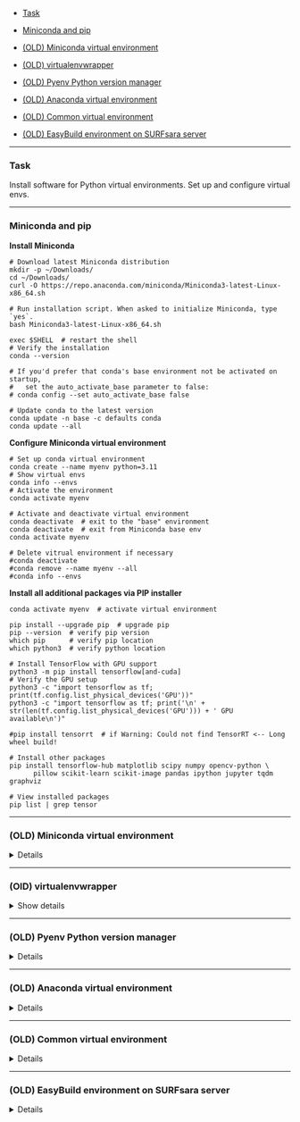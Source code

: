    - [Task](#task)
   - [Miniconda and pip](#miniconda-pip)


   - [(OLD) Miniconda virtual environment](#miniconda)

[//]: # (      - [Install Miniconda]&#40;#install-miniconda&#41;)
[//]: # (      - [Configure Miniconda virtual environment]&#40;#configure-miniconda&#41;)
[//]: # (      - [Install TensorFlow for GPU using Conda installer]&#40;#tensorflow-conda&#41;)
[//]: # (      - [Install TensorFlow for GPU using PIP installer]&#40;#tensorflow-conda-pip&#41;)

   - [(OLD) virtualenvwrapper](#virtualenvwrapper-config)


   - [(OLD) Pyenv Python version manager](#pyenv)

[//]: # (      - [Install Pyenv]&#40;#install-pyenv&#41;)
[//]: # (      - [Configure Pyenv]&#40;#configure-pyenv&#41;)
[//]: # (      - [Install TensorFlow for GPU using PIP installer]&#40;#tensorflow-pyenv&#41;)

   - [(OLD) Anaconda virtual environment](#anaconda)

[//]: # (      - [Install Anaconda]&#40;#install-anaconda&#41;)
[//]: # (      - [Configure Anaconda virtual environment]&#40;#configure-anaconda&#41;)

   - [(OLD) Common virtual environment](#venv)

[//]: # (      - [Install packages for virtual environment]&#40;#install-packages&#41;)
[//]: # (      - [Configure virtual environment]&#40;#configure-venv&#41;)
[//]: # (         - [Virtual environment for Ubuntu 20.04]&#40;#venv_20.04&#41;)
[//]: # (         - [Virtual environment for Ubuntu 18.04]&#40;#venv_18.04&#41;)

   - [(OLD) EasyBuild environment on SURFsara server](#easy-build)


---
### <a name="task" />Task

Install software for Python virtual environments.
Set up and configure virtual envs.

---
### <a name="miniconda-pip" />Miniconda and pip

**Install Miniconda**
```shell script
# Download latest Miniconda distribution
mkdir -p ~/Downloads/
cd ~/Downloads/
curl -O https://repo.anaconda.com/miniconda/Miniconda3-latest-Linux-x86_64.sh

# Run installation script. When asked to initialize Miniconda, type `yes`.
bash Miniconda3-latest-Linux-x86_64.sh

exec $SHELL  # restart the shell
# Verify the installation
conda --version

# If you'd prefer that conda's base environment not be activated on startup, 
#   set the auto_activate_base parameter to false: 
# conda config --set auto_activate_base false

# Update conda to the latest version
conda update -n base -c defaults conda
conda update --all
```

**Configure Miniconda virtual environment**
```shell script
# Set up conda virtual environment
conda create --name myenv python=3.11
# Show virtual envs
conda info --envs
# Activate the environment
conda activate myenv

# Activate and deactivate virtual environment
conda deactivate  # exit to the "base" environment
conda deactivate  # exit from Miniconda base env
conda activate myenv

# Delete vitrual environment if necessary
#conda deactivate
#conda remove --name myenv --all
#conda info --envs
```

**Install all additional packages via PIP installer**
```shell script
conda activate myenv  # activate virtual environment

pip install --upgrade pip  # upgrade pip
pip --version  # verify pip version
which pip      # verify pip location
which python3  # verify python location

# Install TensorFlow with GPU support
python3 -m pip install tensorflow[and-cuda]
# Verify the GPU setup
python3 -c "import tensorflow as tf; print(tf.config.list_physical_devices('GPU'))"
python3 -c "import tensorflow as tf; print('\n' + str(len(tf.config.list_physical_devices('GPU'))) + ' GPU available\n')"

#pip install tensorrt  # if Warning: Could not find TensorRT <-- Long wheel build!

# Install other packages
pip install tensorflow-hub matplotlib scipy numpy opencv-python \
      pillow scikit-learn scikit-image pandas ipython jupyter tqdm graphviz

# View installed packages
pip list | grep tensor
````













---
### <a name="miniconda" />(OLD) Miniconda virtual environment

<details>
  <summary>Show details</summary>

To install TensorFlow, I recommend the Miniconda virtual environment,
but you can use Anaconda or the regular virtual environment described below.
The main difference between Miniconda and Anaconda is that Anaconda comes pre-loaded
with hundreds of packages while Miniconda only includes conda and its dependencie.
This means that Anaconda is larger and more convenient to use, but Miniconda is smaller
and more flexible to install.

Links:
   - [Install TensorFlow with pip](https://www.tensorflow.org/install/pip#linux_1)
   - [How to Install TensorFlow on Ubuntu](https://phoenixnap.com/kb/how-to-install-tensorflow-ubuntu)

```shell script
# Install system packages if necessary using sudo user (admin).
# Python-dev for installing header files for Python extensions.
# PIP package manager. 
sudo apt install python3-dev python3-pip
```

#### <a name="install-miniconda" />Install Miniconda

```shell script
# Download latest Miniconda distribution
mkdir -p ~/Downloads/
cd ~/Downloads/
curl -O https://repo.anaconda.com/miniconda/Miniconda3-latest-Linux-x86_64.sh

# Run installation script. When asked to initialize Miniconda, type `yes`.
bash Miniconda3-latest-Linux-x86_64.sh

exec $SHELL  # restart the shell
# Verify the installation
conda --version

# If you'd prefer that conda's base environment not be activated on startup, 
#   set the auto_activate_base parameter to false: 
# conda config --set auto_activate_base false

# Update conda to the latest version
conda update -n base -c defaults conda
conda update --all
```

#### <a name="configure-miniconda" />Configure Miniconda virtual environment

```shell script
# Set up conda virtual environment
conda create --name myenv python=3.11
# Show virtual envs
conda info --envs
# Activate the environment
conda activate myenv

# Activate and deactivate virtual environment
conda deactivate  # exit to the "base" environment
conda deactivate  # exit from Miniconda base env
conda activate myenv

# Delete vitrual environment if necessary
#conda deactivate
#conda remove --name myenv --all
#conda info --envs
```

#### <a name="tensorflow-conda" />Install TensorFlow for GPU using Conda installer

First install the [NVIDIA GPU driver](08_Nvidia_driver_and_CUDA_install.md/#nvidia-smi-error)
if you have not. You can use the `nvidia-smi` command to verify it is installed.

NOTE: Try to not mix PIP and Conda installations together!

```shell script
# Activate virtual environment
conda activate myenv

# Search for CUDA Toolkit available versions.
# The CUDA Toolkit enables GPU-accelerated development.
conda search -c conda-forge cudatoolkit
# Install CUDA Toolkit. Use newer version if necessary.
conda install -c conda-forge cudatoolkit=11.8

# Search for cuDNN library available versions.
# The cuDNN package provides GPU acceleration for deep neural networks (DNN).
conda search -c conda-forge cudnn
# Install cuDNN library. Use newer version if necessary.
conda install -c conda-forge cudnn=8.8

# Configure the system paths to activate when running the virtual environment
mkdir -p $CONDA_PREFIX/etc/conda/activate.d
# Export the paths
echo 'export LD_LIBRARY_PATH=$LD_LIBRARY_PATH:$CONDA_PREFIX/lib/' > \
        $CONDA_PREFIX/etc/conda/activate.d/env_vars.sh

# Search for TensorFlow GPU available versions.
conda search -c conda-forge tensorflow-gpu
# Install TF with GPU support using Miniconda.
# Do not use pip like in official web-site.
# Try to not mix PIP and Conda installations together.

# Check for TF/CUDA/CUDNN versions here:
#     https://www.tensorflow.org/install/source#gpu
conda install -c conda-forge tensorflow-gpu=2.12

# Verify the GPU setup
python -c "import tensorflow as tf; print('\n' + str(len(tf.config.list_physical_devices('GPU'))) + ' GPU available\n')"

# Install other Python packages
conda install -c conda-forge tensorflow-hub matplotlib scipy numpy opencv pillow \
    scikit-learn scikit-image pandas ipython jupyter tqdm graphviz

# Install PyTorch if necessary. But it's better to set it to the different environment.
# Check https://pytorch.org for installation parameters
#conda install pytorch torchvision torchaudio pytorch-cuda=11.8 -c pytorch -c nvidia

# Install Curl downloader if necessary
#conda install -c anaconda curl
```
#### <a name="tensorflow-conda-pip" />Install TensorFlow for GPU using PIP installer

For now there is no CUDA Toolkit (`cudatoolkit`) for PIP,
but it is available in the Conda repository. So install `cudatoolkit` with Conda
and then install all other packages with PIP like in
[official tutorial](https://www.tensorflow.org/install/pip).

```shell
conda create --name tf python=3.11
conda info --envs
conda activate tf

# Update the pip package manager
which pip  # check pip location
pip install --upgrade pip

# There is no CUDA Toolkit for PIP. Install it with Conda
conda search -c conda-forge cudatoolkit
conda install -c conda-forge cudatoolkit=11.8

# Install cuDNN and TensorFlow with GPU support
pip install nvidia-cudnn-cu11 tensorflow

# Configure the system paths to activate when running the virtual environment
mkdir -p $CONDA_PREFIX/etc/conda/activate.d
echo 'CUDNN_PATH=$(dirname $(python -c "import nvidia.cudnn;print(nvidia.cudnn.__file__)"))' >> \
    $CONDA_PREFIX/etc/conda/activate.d/env_vars.sh
echo 'export LD_LIBRARY_PATH=$LD_LIBRARY_PATH:$CONDA_PREFIX/lib/:$CUDNN_PATH/lib' >> \
    $CONDA_PREFIX/etc/conda/activate.d/env_vars.sh
source $CONDA_PREFIX/etc/conda/activate.d/env_vars.sh

# Verify the GPU setup
python -c "import tensorflow as tf; print('\n' + str(len(tf.config.list_physical_devices('GPU'))) + ' GPU available\n')"

# Install other Python packages
pip install tensorflow-hub matplotlib scipy numpy opencv-python pillow \
    scikit-learn scikit-image pandas ipython jupyter tqdm graphviz
```

</details>

---
### <a name="virtualenvwrapper-config" />(OlD) virtualenvwrapper

<details>
  <summary>Show details</summary>

Install for Windows. To use `virtualenvwrapper` you **should have
needed version** of Python 3.x on your computer installed.
For example, to use Python 3.9 virtual environment, install standalone
Python 3.9 on your computer first.
```shell
# Create Python 3.9 virtual environment
# Install Python 3.12. Place it in the PATH.
# Install Python 3.9.
pip install virtualenvwrapper
# mkvirtualenv venv_name -p python_version
mkvirtualenv python39 -p 3.9
workon  # show all virtual envs
workon python39  # switch to Python 3.9
python --version  # check it

pip install tensorflow==2.15.* tensorflow-datasets tensorflow-hub \
            matplotlib scipy numpy opencv-python pillow scikit-learn \
            scikit-image pandas ipython jupyter tqdm graphviz nodejs \
            ipyparallel


```

There is an error when `import tensorflow-datasets as tfds` for Windows and PYthon 3.9.
To fix it in the file `~\Envs\python39\lib\site-packages\tensorflow_datasets\core\shuffle.py`
comment string `#import resource` to
```shell
if os.name == 'posix':
    import resource # pylint: disable=import-error
```

</details>


---
### <a name="pyenv" />(OLD) Pyenv Python version manager

<details>
  <summary>Show details</summary>

Links:
   - [Managing Multiple Python Versions With pyenv](https://realpython.com/intro-to-pyenv/)
     - [How to install 'pyenv' Python version manager on Ubuntu 20.04](https://brain2life.hashnode.dev/how-to-install-pyenv-python-version-manager-on-ubuntu-2004)
     - [How to Install and Use Pyenv in Ubuntu](https://itslinuxfoss.com/install-use-pyenv-ubuntu/)

`pyenv` - is a simple Python version manager tool,
which allows to switch between multiple versions of Python.
You can set local or global system-wide Python versions via the tool.

Install required prerequisite dependencies as a system administrator
```shell
sudo apt update; sudo apt install make build-essential libssl-dev zlib1g-dev \
    libbz2-dev libreadline-dev libsqlite3-dev wget curl llvm libncursesw5-dev \
    xz-utils tk-dev libxml2-dev libxmlsec1-dev libffi-dev liblzma-dev
```

#### <a name="install-pyenv" />Install Pyenv

```shell
# Download and execute installation script for local account
curl https://pyenv.run | bash
```

At the end of the run, you should see some text like this:

```text
WARNING: seems you still have not added 'pyenv' to the load path.

# Load pyenv automatically by appending
# the following to ~/.bash_profile if it exists, otherwise
# ~/.profile (for login shells) and
# ~/.bashrc (for interactive shells) :

export PYENV_ROOT="$HOME/.pyenv"
command -v pyenv >/dev/null || export PATH="$PYENV_ROOT/bin:$PATH"
eval "$(pyenv init -)"

# Restart your shell for the changes to take effect.

# Load pyenv-virtualenv automatically by adding
# the following to ~/.bashrc:

eval "$(pyenv virtualenv-init -)"
```

The output will be based on your shell.
But you should follow the instructions to add `pyenv` to your path and
to initialize pyenv/pyenv-virtualenv auto completion.

```shell
nano ~/.bashrc  # edit .bashrc file

# Load pyenv automatically by appending the following to
# ~/.bashrc file:
export PYENV_ROOT="$HOME/.pyenv"
command -v pyenv >/dev/null || export PATH="$PYENV_ROOT/bin:$PATH"
eval "$(pyenv init -)"
eval "$(pyenv virtualenv-init -)"

exec $SHELL  # restart the shell
pyenv update  # update pyenv
pyenv --version  # get version
```

To uninstall `pyenv` delete `~/.pyenv` directory and modify `~/.bashrc` file.

```shell
#rm -rf ~/.pyenv
#nano ~/.bashrc  # edit .bashrc file
#exec $SHELL  # restart the shell
```

#### <a name="configure-pyenv" />Configure Pyenv

Try to use only `local` or only `global` command to set `pyenv` version.

NOTE: `global` command doesn't work for me.

```shell
pyenv install --list  # show all available versions

# Choose Python version and install it.
# This will take a while because `pyenv` is building Python from source.
pyenv install -v 3.9.16

# Uninstall Python version if necessary
#rm -rf ~/.pyenv/versions/3.9.16
# or
#pyenv uninstall 3.9.16

# Set Python version
pyenv versions  # show installed versions
pyenv local 3.9.16  # set an application-specific version
python --version  # get current Python version
#pyenv commands  # list of pyenv commands

# Create virtual environment: pyenv virtualenv <python_version> <env_name>
pyenv virtualenv 3.9.16 myproject
pyenv local myproject  # activate environment locally
pyenv versions  # view all environments
#pyenv virtualenv-delete myproject  # delete virtual environment

# Deactivation doesn't work without default system Python.
# Just create another virtual environment and activate it.
pyenv local system  # set system Python locally
#pyenv global system  # set system Python globally
```

#### <a name="tensorflow-pyenv" />Install TensorFlow for GPU using PIP installer

NOTE: Try to not mix PIP and Conda installations together!

For now there is [no](https://stackoverflow.com/a/67912911/7550928)
CUDA Toolkit (`cudatoolkit`) for PIP,
but it is available in the Conda repository.
So we have to mix PIP and Conda installators together.
Install Miniconda and then
[install TensorFlow for GPU using Conda installer](#tensorflow-conda) or
continue and install TensorFlow for GPU with PIP like in
[official tutorial](https://www.tensorflow.org/install/pip).

```shell
pyenv install -v miniconda3-latest  # install Miniconda
pyenv virtualenv miniconda3-latest tf  # create virtual env
pyenv local tf  # activate virtual environment
pyenv versions  # view all environments

# Initialize Miniconda in the ~/.bashrc file
~/.pyenv/versions/miniconda3-latest/bin/conda init bash
exec $SHELL  # restart the shell
conda --version  # check it
#conda update -n base -c defaults conda  # update Conda if necessary

# Update the pip package manager
pyenv which pip  # check pip location
pip install --upgrade pip

# There is no CUDA Toolkit for PIP. Install it with Conda
conda search -c conda-forge cudatoolkit
conda install -c conda-forge cudatoolkit=11.8

# Install cuDNN and TensorFlow with GPU support
pip install nvidia-cudnn-cu11 tensorflow

# Configure the system paths to activate when running the virtual environment
mkdir -p $CONDA_PREFIX/etc/conda/activate.d
echo 'CUDNN_PATH=$(dirname $(python -c "import nvidia.cudnn;print(nvidia.cudnn.__file__)"))' >> \
    $CONDA_PREFIX/etc/conda/activate.d/env_vars.sh
echo 'export LD_LIBRARY_PATH=$LD_LIBRARY_PATH:$CONDA_PREFIX/lib/:$CUDNN_PATH/lib' >> \
    $CONDA_PREFIX/etc/conda/activate.d/env_vars.sh
source $CONDA_PREFIX/etc/conda/activate.d/env_vars.sh

# Verify the GPU setup
python -c "import tensorflow as tf; print('\n' + str(len(tf.config.list_physical_devices('GPU'))) + ' GPU available\n')"

# Install other Python packages
pip install tensorflow-hub matplotlib scipy numpy opencv-python pillow \
    scikit-learn scikit-image pandas ipython jupyter tqdm graphviz

```

</details>


---
### <a name="anaconda" />(OLD) Anaconda virtual environment

<details>
  <summary>Show details</summary>

For TensorFlow try to use Miniconda, because it is smaller.

Links:
   - [How to Install Anaconda on Ubuntu 20.04](https://tecnstuff.net/how-to-install-anaconda-on-ubuntu-20-04/)
   - [How To Install Anaconda on Ubuntu 18.04](https://www.digitalocean.com/community/tutorials/how-to-install-anaconda-on-ubuntu-18-04-quickstart)
   - [Anaconda distribution](https://www.anaconda.com/distribution)
   - [Anaconda repository](https://repo.anaconda.com/archive)

#### <a name="install-anaconda" />Install Anaconda

```shell script
# Download latest Anaconda distribution
mkdir -p ~/Downloads/
cd ~/Downloads/
curl -O https://repo.anaconda.com/archive/Anaconda3-2023.03-1-Linux-x86_64.sh

# Run installation script
bash Anaconda3-2023.03-1-Linux-x86_64.sh

# Next, you will be prompted to download Visual Studio Code,
# which you can learn more about from the official VSCode website.
# Type 'no' to decline, if you're not sudo user.

# Activate Installation
source ~/.bashrc
# Test installation
conda list

# Update Anaconda
conda update conda
conda update anaconda

# Uninstall Anaconda
#conda install anaconda-clean
#anaconda-clean ––yes
```

#### <a name="configure-anaconda" />Configure Anaconda virtual environment

```shell script
# To activate installed Anaconda use command:
source ~/.bashrc

# Set up Anaconda virtual environment
conda create --name myenv python=3.9
# Show virtual envs
conda info --envs
# Activate the environment
conda activate myenv

# Activate and deactivate virtual environment
conda deactivate  # exit to the "base" environment
conda deactivate  # exit from Anaconda base env
conda activate myenv

# Delete vitrual environment if necessary
conda deactivate
conda remove --name myenv --all
conda info --envs
```

</details>

---
### <a name="venv" />(OLD) Common virtual environment

<details>
  <summary>Show details</summary>

Links:
   - [Python Virtual Environment](https://www.geeksforgeeks.org/python-virtual-environment)
   - [Pipenv & Virtual Environments](https://docs.python-guide.org/dev/virtualenvs)

#### <a name="install-packages" />Install packages for virtual environment

```shell script
# Python virtual environment creator
sudo apt install virtualenv
sudo apt install python3-virtualenv

# Library for generating Python executable zip files
sudo apt install pex
sudo apt install python3-pex

# Node.js virtual environment builder
sudo apt install nodeenv

# Script for cloning a non-relocatable virtualenv
sudo apt install python3-virtualenv-clone

# Extension to virtualenv for managing multiple virtual Python environments
sudo apt install virtualenvwrapper

# apt virtual environment
sudo apt install apt-venv

# pyvenv-3 binary for python 3.x
sudo apt install python3-venv
```

How-to install `virtualenvwrapper` [for Windows 10](https://pypi.org/project/virtualenvwrapper-win):

```shell script
rem For TensorFlow you have to install
rem Python >= 3.7.2 (64-bit); CUDA >= 10.0; cuDNN >= 7.5
:
set PATH=c:\path-to-your\Python37\Scripts\;c:\path-to-your\Python37\;%PATH%
: In my case: set PATH=c:\Programs\Python37\Scripts\;c:\Programs\Python37\;%PATH%
echo %PATH%
pip3 --version
pip3 install virtualenvwrapper-win
```

It is better to use virtual environment.

```shell script
# user installation
# pip install --user packagename

# Install Pipenv
pip install --user pipenv
```

#### <a name="configure-venv" />Configure virtual environment

##### <a name="venv_20.04" />Virtual environment for Ubuntu 20.04

**NOTE**: For Ubuntu 20.04 setting up a virtual environment is different:
[How To Install Python 3 and Set Up a Programming Environment on an Ubuntu 20.04 Server](https://www.digitalocean.com/community/tutorials/how-to-install-python-3-and-set-up-a-programming-environment-on-an-ubuntu-20-04-server)

Install Python 3.7 for Ubuntu **20.04** (build from source):
```shell script
sudo apt update  
sudo apt upgrade -y
sudo apt install build-essential libssl-dev zlib1g-dev \
                 libncurses5-dev libncursesw5-dev libreadline-dev \
                 libsqlite3-dev libgdbm-dev libdb5.3-dev libbz2-dev \
                 libexpat1-dev liblzma-dev tk-dev libffi-dev
cd ~/Downloads/
wget https://www.python.org/ftp/python/3.7.8/Python-3.7.8.tar.xz
tar xf Python-3.7.8.tar.xz
cd Python-3.7.8
./configure --enable-optimizations
sudo make -j 8
sudo make altinstall
# Check it
python3.7

# Create virtual environment for Python 3.7 for Ubuntu 20.04
cd ~
python3.7 -m venv python3.7
source ~/python3.7/bin/activate
```

##### <a name="venv_18.04" />Virtual environment for Ubuntu 18.04

Install virtual environment for Ubuntu **18.04**:
```shell script
# Check version of virtual environment
virtualenv --version
# We'll use virtualenvwrapper — is a set of extensions to Ian Bicking's virtualenv tool.
virtualenvwrapper

# Create virtual environment for Python 3.x
mkvirtualenv -p /usr/bin/python3 myenv

# Directory called "myenv" is created
ls -hal ~/.virtualenvs/myenv/
# Browse inside of "myenv" dir to view its structure.

# List all virtual environments
lsvirtualenv -b  # breaf mode
# or
lsvirtualenv -l  # long mode

# Activate virtual environment
workon myenv

# You should see "(myenv)" before command prompt
# (myenv) username@hostname:~/path/to/dir$
# Make sure you "workon myenv" and install packages into myenv

# Install PyTorch if necessary
# NOTE: check your installation here: https://pytorch.org/
#pip install torch torchvision

# Deactivate myenv
deactivate

# Delete virtual environment if you don't need it any more.
rmvirtualenv myenv
```

</details>

---
### <a name="easy-build" />(OLD) EasyBuild environment on SURFsara server

<details>
  <summary>Show details</summary>

Links to read:
   * [Tutorial: Easybuild and Environment Modules](https://varrette.gforge.uni.lu/blog/2017/06/01/tutorial-easybuild/)
   * [EasyBuild documentation](https://easybuild.readthedocs.io/en/latest)

Notes:
   - You can login to SURFsara only from DeepLab3, because its IP address is in the whitelist.
   - [SURFsara documentation page](https://userinfo.surfsara.nl/systems/cartesius/usage/batch-usage) --
   You can try to use the search functionality of userinfo as not everything is referenced, but is findable.
   - Use `accinfo` command or [`portal.surfsara.nl`](https://portal.surfsara.nl) to track hours remained.
   - If you have problems interacting with the batch environment please send a message at
   `helpdesk <at> surfsara <dot> nl`.
   - If you have any ML framework/application setup, cluster behavior, etc. you can email me directly
   `"Damian Podareanu" <damian <dot> podareanu <at> surfsara <dot> nl>` and just CC
   `helpdesk <at> surfsara <dot> nl`.
   - `nvidia-smi` command doesn't work.
   - Operating system: Red Hat Enterprise Linux Server 7.6 (Maipo). Command to check: `hostnamectl`
   - 17 TB of free space in $HOME directory. Command to check: `df -h ~/`
   - 16 CPU cores and 126 GB RAM. Command to check: `htop`

You can install local software modules in EasyBuild environment
or use [Anaconda virtual environment](#anaconda) from previous chapter.

```shell script
module --help    # Get help about Modules package
man module       # Get manual about Modules package
module avail     # List all the modules which are available to be loaded.
module list      # List loaded modules

module avail | grep -i conda  # search for 'conda' packages
module av | grep -i python    # search for 'python' packages
module av python              # search for 'python' - case sensitive
module available Python       # search for 'Python' - case sensitive

module load eb   # Load EasyBuild framework
eb -S Anaconda   # List Anaconda packages
eb -S MiniConda  # List Miniconda packages
```

Install and configure Anaconda:

```shell script
# Install Anaconda package. Wait for 5 minutes.
module load eb   # Load EasyBuild framework
eblocalinstall Anaconda3-5.3.0.eb --robot

# Load Anaconda module. To load Anaconda 5.3.0 you must exit and login again.
# Otherwise you can load only older version Anaconda 5.0.1.
exit  # exit from SURFsara and login again to activate Anaconda3 5.3.0
module load Anaconda3/5.3.0
#module load Anaconda3/5.0.1

# Check which Anaconda is used
which anaconda
conda --version
# Set up 'test' Anaconda virtual environment
conda create --name test python=3.9
# Show virtual environments
conda info --envs
# Activate 'test' environment
source activate test

# Update Anaconda if necessary
conda update -n base -c defaults conda
# If you have inconsistency problem, run
conda install anaconda

# Deactivate 'test' environment
source deactivate

# Delete 'test' vitrual environment if necessary
source deactivate
conda remove --name test --all
conda info --envs
```

Install and configure Python:

```shell script
# There are several Python versions installed already
module av Python
# Load Python module
module load Python/3.6.3-foss-2017b
# Load cuDNN module, so TensorFlow can be imported
module load cuDNN/7.3.1-CUDA-10.0.130
# Create 'test' virtual environment
virtualenv test
# Activate 'test' virtual environment
source ~/test/bin/activate
# Check which Python is used
which python
python --version
# Start Python in the local environment
python3

# Deactivate 'test' environment
deactivate

# Delete 'test' virtual environment if you don't need it any more.
rmvirtualenv test
```

To transfer files via `gsiscp` and `gsisftp` read
[this instruction](old/14_Install_GSI_openssh_client.md/#manage).

</details>
